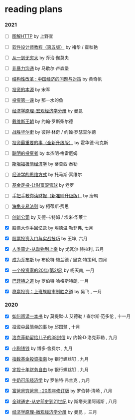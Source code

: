 # reading plans

### 2021

- [ ]  [图解HTTP](https://book.douban.com/subject/25863515/)  by 上野宣

- [ ]  [软件设计师教程（第五版）](https://book.douban.com/subject/30354729/)  by 褚华 / 霍秋艳

- [ ]  [从一到无穷大](https://book.douban.com/subject/30466214/)  by 乔治·伽莫夫

- [ ]  [非暴力沟通](https://book.douban.com/subject/30761952/)  by 马歇尔·卢森堡

- [ ]  [结构性改革 : 中国经济的问题与对策](https://book.douban.com/subject/35147504/)  by 黄奇帆

- [ ]  [投资的本源](https://book.douban.com/subject/26717621/)  by 宋军

- [ ]  [投资第一课](https://book.douban.com/subject/26425918/)  by 那一水的鱼

- [ ]  [经济学原理-宏观经济学分册](https://book.douban.com/subject/26435630/)  by 曼昆

- [ ]  [戴维斯王朝](https://book.douban.com/subject/30316742/)  by 约翰·罗斯柴尔德

- [ ]  [战胜华尔街](https://book.douban.com/subject/2189613/)  by 彼得·林奇 / 约翰·罗瑟查尔德

- [ ]  [投资最重要的事（全新升级版）](https://book.douban.com/subject/26634824/)  by 霍华德·马克斯

- [ ]  [聪明的投资者](https://book.douban.com/subject/5243775/)  by 本杰明·格雷厄姆

- [ ]  [斯坦福极简经济学](https://book.douban.com/subject/26314063/)  by 蒂莫西‧泰勒

- [ ]  [经济学的思维方式](https://book.douban.com/subject/30274068/)  by 托马斯·索维尔
  
- [ ]  [基金定投-让财富滚雪球](https://book.douban.com/subject/30364214/)  by 老罗

- [ ]  [手把手教你读财报（新准则升级版）](https://book.douban.com/subject/35299355/)  by 唐朝

- [ ]  [海龟交易法则](https://book.douban.com/subject/24325274/)  by 柯蒂斯·费思

- [ ]  [创新公司](https://book.douban.com/subject/26314955/)  by 艾德·卡特姆 / 埃米·华莱士

- [x]  [股票大作手回忆录](https://book.douban.com/subject/27601129/)  by 埃德温·勒菲弗, 七月

- [x]  [股票投资入门与实战技巧](https://book.douban.com/subject/26272155/)  by  王坤, 六月

- [x]  [人类简史-从动物到上帝](https://book.douban.com/subject/26953606/)  by 尤瓦尔·赫拉利, 五月

- [x]  [成为乔布斯](https://book.douban.com/subject/26849305/)  by 布伦特·施兰德 / 里克·特策利, 四月

- [x]  [一个投资家的20年(第2版)](https://book.douban.com/subject/30163241/)  by 杨天南, 一月

- [x]  [巴菲特之道](https://book.douban.com/subject/26335181/)  by 罗伯特·哈格斯特朗, 一月

- [x]  [稳赢投资：上班族股市制胜之道](https://book.douban.com/subject/33401835/)  by 吴飞 , 一月

### 2020

- [x]  [如何阅读一本书](https://book.douban.com/subject/1013208/)  by 莫提默·J. 艾德勒 / 查尔斯·范多伦 , 十一月

- [x]  [投资中最简单的事](https://book.douban.com/subject/26163553/)  by 邱国鹭 , 十月

- [x]  [洛克菲勒留给儿子的38封信](https://book.douban.com/subject/1161817/)  by 约翰·D·洛克菲勒 , 九月

- [x]  [小狗钱钱](https://book.douban.com/subject/3576486/)  by 博多·舍费尔 , 九月

- [x]  [指数基金投资指南](https://book.douban.com/subject/27204860/)  by 银行螺丝钉 , 九月

- [x]  [定投十年财务自由](https://book.douban.com/subject/34836784/)  by 银行螺丝钉 , 九月

- [x]  [牛奶可乐经济学](https://book.douban.com/subject/26979305/)  by 罗伯特·弗兰克 , 九月

- [x]  [富爸爸穷爸爸 : 20周年修订版](https://book.douban.com/subject/27153484/)  by 罗伯特·清崎 , 八月

- [x]  [全球通史-从史前史到21世纪](https://book.douban.com/subject/10583099/)  by 斯塔夫里阿诺斯 , 八月

- [x]  [经济学原理-微观经济学分册](https://book.douban.com/subject/26435630/)  by 曼昆 ，三月







